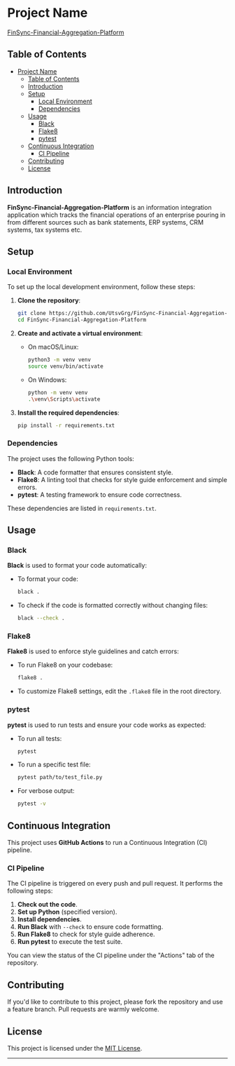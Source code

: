# Project Name

[FinSync-Financial-Aggregation-Platform](https://github.com/UtsvGrg/FinSync-Financial-Aggregation-Platform)

## Table of Contents

- [Project Name](#project-name)
  - [Table of Contents](#table-of-contents)
  - [Introduction](#introduction)
  - [Setup](#setup)
    - [Local Environment](#local-environment)
    - [Dependencies](#dependencies)
  - [Usage](#usage)
    - [Black](#black)
    - [Flake8](#flake8)
    - [pytest](#pytest)
  - [Continuous Integration](#continuous-integration)
    - [CI Pipeline](#ci-pipeline)
  - [Contributing](#contributing)
  - [License](#license)

## Introduction

**FinSync-Financial-Aggregation-Platform** is an information integration application which tracks the financial operations of an enterprise pouring in from different sources such as bank statements, ERP systems, CRM systems, tax systems etc.

## Setup

### Local Environment

To set up the local development environment, follow these steps:

1. **Clone the repository**:
   ```bash
   git clone https://github.com/UtsvGrg/FinSync-Financial-Aggregation-Platform.git
   cd FinSync-Financial-Aggregation-Platform
   ```

2. **Create and activate a virtual environment**:
   - On macOS/Linux:
     ```bash
     python3 -m venv venv
     source venv/bin/activate
     ```
   - On Windows:
     ```bash
     python -m venv venv
     .\venv\Scripts\activate
     ```

3. **Install the required dependencies**:
   ```bash
   pip install -r requirements.txt
   ```

### Dependencies

The project uses the following Python tools:

- **Black**: A code formatter that ensures consistent style.
- **Flake8**: A linting tool that checks for style guide enforcement and simple errors.
- **pytest**: A testing framework to ensure code correctness.

These dependencies are listed in `requirements.txt`.

## Usage

### Black

**Black** is used to format your code automatically:

- To format your code:
  ```bash
  black .
  ```
- To check if the code is formatted correctly without changing files:
  ```bash
  black --check .
  ```

### Flake8

**Flake8** is used to enforce style guidelines and catch errors:

- To run Flake8 on your codebase:
  ```bash
  flake8 .
  ```
- To customize Flake8 settings, edit the `.flake8` file in the root directory.

### pytest

**pytest** is used to run tests and ensure your code works as expected:

- To run all tests:
  ```bash
  pytest
  ```
- To run a specific test file:
  ```bash
  pytest path/to/test_file.py
  ```
- For verbose output:
  ```bash
  pytest -v
  ```

## Continuous Integration

This project uses **GitHub Actions** to run a Continuous Integration (CI) pipeline.

### CI Pipeline

The CI pipeline is triggered on every push and pull request. It performs the following steps:

1. **Check out the code**.
2. **Set up Python** (specified version).
3. **Install dependencies**.
4. **Run Black** with `--check` to ensure code formatting.
5. **Run Flake8** to check for style guide adherence.
6. **Run pytest** to execute the test suite.

You can view the status of the CI pipeline under the "Actions" tab of the repository.

## Contributing

If you'd like to contribute to this project, please fork the repository and use a feature branch. Pull requests are warmly welcome.

## License

This project is licensed under the [MIT License](LICENSE).

---